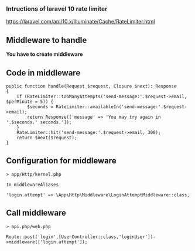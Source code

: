 ### Intructions of laravel 10 rate limiter
https://laravel.com/api/10.x/Illuminate/Cache/RateLimiter.html

## Middleware to handle
**You have to create middleware**

## Code in middleware

    public function handle(Request $request, Closure $next): Response
    {
        if (RateLimiter::tooManyAttempts('send-message:'.$request->email, $perMinute = 5)) {
            $seconds = RateLimiter::availableIn('send-message:'.$request->email);
            return Response(['message' => 'You may try again in '.$seconds.' seconds.']);
        }
        RateLimiter::hit('send-message:'.$request->email, 300);
        return $next($request);
    }

## Configuration for middleware
    
    > app/Http/kernel.php

    In middlewareAliases

    'login.attempt' => \App\Http\Middleware\LoginAttemptMiddleware::class,

## Call middleware

    > api.php/web.php

    Route::post('login',[UserController::class,'loginUser'])->middleware(['login.attempt']);
